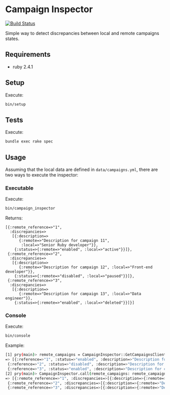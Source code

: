 # Campaign Inspector

[![Build Status](https://travis-ci.org/evandrodutra/campaign-inspector.svg?branch=master)](https://travis-ci.org/evandrodutra/campaign-inspector)

Simple way to detect discrepancies between local and remote campaigns states.

## Requirements

- ruby 2.4.1

## Setup

Execute:
```bash
bin/setup
```

## Tests

Execute:
```bash
bundle exec rake spec
```

## Usage

Assuming that the local data are defined in `data/campaigns.yml`, there are two ways to execute the inspector:

### Executable

Execute:
```bash
bin/campaign_inspector
```
Returns:
```
[{:remote_reference=>"1",
  :discrepancies=>
   [{:description=>
      {:remote=>"Description for campaign 11",
       :local=>"Senior Ruby developer"}},
    {:status=>{:remote=>"enabled", :local=>"active"}}]},
 {:remote_reference=>"2",
  :discrepancies=>
   [{:description=>
      {:remote=>"Description for campaign 12", :local=>"Front-end developer"}},
    {:status=>{:remote=>"disabled", :local=>"paused"}}]},
 {:remote_reference=>"3",
  :discrepancies=>
   [{:description=>
      {:remote=>"Description for campaign 13", :local=>"Data engineer"}},
    {:status=>{:remote=>"enabled", :local=>"deleted"}}]}]
```

### Console

Execute:
```bash
bin/console
```
Example:
```bash
[1] pry(main)> remote_campaigns = CampaignInspector::GetCampaignsClient.call
=> [{:reference=>"1", :status=>"enabled", :description=>"Description for campaign 11"},
 {:reference=>"2", :status=>"disabled", :description=>"Description for campaign 12"},
 {:reference=>"3", :status=>"enabled", :description=>"Description for campaign 13"}]
[2] pry(main)> CampaignInspector.call(remote_campaigns: remote_campaigns)
=> [{:remote_reference=>"1", :discrepancies=>[{:description=>{:remote=>"Description for campaign 11", :local=>"Senior Ruby developer"}}, {:status=>{:remote=>"enabled", :local=>"active"}}]},
 {:remote_reference=>"2", :discrepancies=>[{:description=>{:remote=>"Description for campaign 12", :local=>"Front-end developer"}}, {:status=>{:remote=>"disabled", :local=>"paused"}}]},
 {:remote_reference=>"3", :discrepancies=>[{:description=>{:remote=>"Description for campaign 13", :local=>"Data engineer"}}, {:status=>{:remote=>"enabled", :local=>"deleted"}}]}]
```
